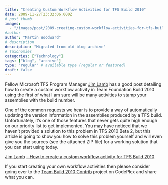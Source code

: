 ```yaml
---
title: "Creating Custom Workflow Activities for TFS Build 2010"
date: 2009-11-27T23:32:06.000Z
# post thumb
images:
  - "/images/post/2009-creating-custom-workflow-activities-for-tfs-build-2010.jpg"
#author
author: "Martin Woodward"
# description
description: "Migrated from old blog archive"
# Taxonomies
categories: ["Technology"]
tags: ["blog", "archive"]
type: "regular" # available type (regular or featured)
draft: false
---
```


Fellow Microsoft TFS Program Manager [Jim Lamb](http://blogs.msdn.com/jimlamb) has a good post detailing how to create a custom workflow activity in Team Foundation Build 2010 using the first of what I am sure will be many activities to stamp your assemblies with the build number.     

One of the common requests we hear is to provide a way of automatically updating the version information in the assemblies produced by a TFS build. Unfortunately, it’s one of those features that never gets quite high enough on our priority list to get implemented. You may have noticed that we haven’t provided a solution to this problem in TFS 2010 Beta 2, but this article is going to show you how to solve this problem yourself and will even give you the sources (see the attached ZIP file) for a working solution that you can start using today.    

[Jim Lamb](http://blogs.msdn.com/jimlamb) [– How to create a custom workflow activity for TFS Build 2010](http://blogs.msdn.com/jimlamb/archive/2009/11/18/how-to-create-a-custom-workflow-activity-for-tfs-build-2010.aspx)   

If you start creating your own workflow activities then please consider going over to the [Team Build 2010 Contrib](http://teambuild2010contrib.codeplex.com/) project on CodePlex and share what you can.